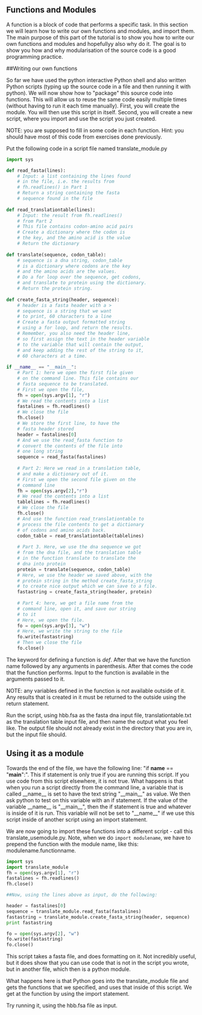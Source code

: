 Functions and Modules
-----------------------

A function is a block of code that performs a specific task. In this section we
will learn how to write our own functions and modules, and import them. The main purpose of this part of the tutorial is to show you how to write our own functions and modules and hopefullyy also why do it. The goal is to show you how and why modularisation of the source code is a good programming practice.

##Writing our own functions

So far we have used the python interactive Python shell and also written Python scripts (typing up the source code in a file and then running it with python). We will now show how to "package" this source code into functions. This will allow us to reuse the same code easily multiple times (without having to run it each time manually). First, you will create the module. You will then use this script in itself. Second, you will create a new script, where you import and use the script you just created.

NOTE: you are supposed to fill in some code in each function. Hint: you should have most of this code from exercises done previously.

Put the following code in a script file named translate_module.py

```python
import sys

def read_fasta(lines):
    # Input: a list containing the lines found
    # in the file, i.e. the results from
    # fh.readlines() in Part 1
    # Return a string containing the fasta
    # sequence found in the file
    
def read_translationtable(lines):
    # Input: the result from fh.readlines()
    # from Part 2
    # This file contains codon-amino acid pairs
    # Create a dictionary where the codon is
    # the key, and the amino acid is the value
    # Return the dictionary
    
def translate(sequence, codon_table):
    # sequence is a dna string, codon_table
    # is a dictionary where codons are the key
    # and the amino acids are the values.
    # Do a for loop over the sequence, get codons,
    # and translate to protein using the dictionary.
    # Return the protein string.
    
def create_fasta_string(header, sequence):
    # header is a fasta header with a >
    # sequence is a string that we want
    # to print, 60 characters to a line
    # Create a fasta output formatted string
    # using a for loop, and return the results.
    # Remember, you also need the header line,
    # so first assign the text in the header variable
    # to the variable that will contain the output, 
    # and keep adding the rest of the string to it,
    # 60 characters at a time.
    
if __name__ == "__main__":
    # Part 1: here we open the first file given
    # on the command line. This file contains our
    # fasta sequence to be translated. 
    # First we open the file,
    fh = open(sys.argv[1], "r")
    # We read the contents into a list
    fastalines = fh.readlines()
    # We close the file
    fh.close()
    # We store the first line, to have the
    # fasta header stored
    header = fastalines[0]
    # And we use the read_fasta function to
    # convert the contents of the file into
    # one long string
    sequence = read_fasta(fastalines)
    
    # Part 2: Here we read in a translation table,
    # and make a dictionary out of it.
    # First we open the second file given on the
    # command line
    fh = open(sys.argv[2],"r")
    # We read the contents into a list
    tablelines = fh.readlines()
    # We close the file
    fh.close()
    # And use the function read_translationtable to
    # process the file contents to get a dictionary
    # of codons and amino acids back.
    codon_table = read_translationtable(tablelines)
    
    # Part 3. Here, we use the dna sequence we got 
    # from the dna file, and the translation table
    # in the function translate to translate the
    # dna into protein
    protein = translate(sequence, codon_table)
    # Here, we use the header we saved above, with the
    # protein string in the method create_fasta_string
    # to create nice output which we can save to a file.
    fastastring = create_fasta_string(header, protein)
    
    # Part 4: here, we get a file name from the 
    # command line, open it, and save our string
    # to it
    # Here, we open the file.
    fo = open(sys.argv[3], "w")
    # Here, we write the string to the file
    fo.write(fastastring)
    # Then we close the file
    fo.close()

```
The keyword for defining a function is *def*. After that we have the function name followed by any arguments in parenthesis. After that comes the code that the function performs. Input to the function is available in the arguments passed to it.

NOTE: any variables defined in the function is not available outside of it. Any results that is created in it must be returned to the outside using the return statement.

Run the script, using hbb.fsa as the fasta dna input file, translationtable.txt as the translation table input file, and then name the output what you feel like. The output file should not already exist in the directory that you are in, but the input file should. 


## Using it as a module

Towards the end of the file, we have the following line: "if __name__ == "__main__":". This if statement is only true if you are running this script. If you use code from this script elsewhere, it is not true. What happens is that when you run a script directly from the command line, a variable that is called \_\_name\_\_ is set to have the text string "\_\_main\_\_" as value.  We then ask python to test on this variable with an if statement. If the value of the variable \_\_name\_\_ is "\_\_main\_\_", then the if statement is true and whatever is inside of it is run. This variable will not be set to "\_\_name\_\_" if we use this script inside of another script using an import statement.

We are now going to import these functions into a different script - call this translate_usemodule.py. Note, when we do `import modulename`, we have to prepend the function with the module name, like this: modulename.functionname.


```python
import sys
import translate_module
fh = open(sys.argv[1], "r")
fastalines = fh.readlines()
fh.close()

##Now, using the lines above as input, do the following:

header = fastalines[0]
sequence = translate_module.read_fasta(fastalines)
fastastring = translate_module.create_fasta_string(header, sequence)
print fastastring

fo = open(sys.argv[2], "w") 
fo.write(fastastring)
fo.close()

```
This script takes a fasta file, and does formatting on it. Not incredibly useful, but it does show that you can use code that is not in the script you wrote, but in another file, which then is a python module.

What happens here is that Python goes into the translate_module file and gets the functions that we specified, and uses that inside of this script. We get at the function by using the import statement. 

Try running it, using the hbb.fsa file as input.


